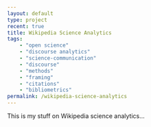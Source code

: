 ```yaml
---
layout: default
type: project
recent: true
title: Wikipedia Science Analytics
tags: 
    - "open science"
    - "discourse analytics"
    - "science-communication"
    - "discourse"
    - "methods"
    - "framing"
    - "citations"
    - "bibliometrics"
permalink: /wikipedia-science-analytics
---
```


This is my stuff on Wikipedia science analytics...
